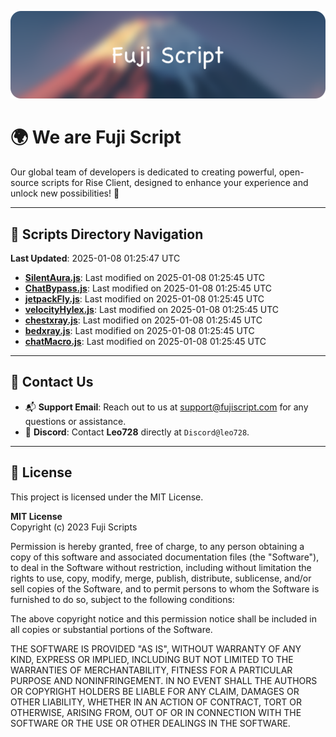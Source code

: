 ![Banner](.github/b.webp)

# 🌍 **We are Fuji Script**

Our global team of developers is dedicated to creating powerful, open-source scripts for Rise Client, designed to enhance your experience and unlock new possibilities! 🌟

---
<!-- SCRIPTS_NAVIGATION_START -->
## 📂 **Scripts Directory Navigation**

**Last Updated**: 2025-01-08 01:25:47 UTC

- **[SilentAura.js](scripts/SilentAura.js)**: Last modified on 2025-01-08 01:25:45 UTC
- **[ChatBypass.js](scripts/ChatBypass.js)**: Last modified on 2025-01-08 01:25:45 UTC
- **[jetpackFly.js](scripts/jetpackFly.js)**: Last modified on 2025-01-08 01:25:45 UTC
- **[velocityHylex.js](scripts/velocityHylex.js)**: Last modified on 2025-01-08 01:25:45 UTC
- **[chestxray.js](scripts/chestxray.js)**: Last modified on 2025-01-08 01:25:45 UTC
- **[bedxray.js](scripts/bedxray.js)**: Last modified on 2025-01-08 01:25:45 UTC
- **[chatMacro.js](scripts/chatMacro.js)**: Last modified on 2025-01-08 01:25:45 UTC

<!-- SCRIPTS_NAVIGATION_END -->

---

## 💬 **Contact Us**  
- 📬 **Support Email**: Reach out to us at [support@fujiscript.com](mailto:support@fujiscript.com) for any questions or assistance.  
- 💬 **Discord**: Contact **Leo728** directly at `Discord@leo728`.

---

## 📜 **License**

This project is licensed under the MIT License.  

**MIT License**  
Copyright (c) 2023 Fuji Scripts  

Permission is hereby granted, free of charge, to any person obtaining a copy of this software and associated documentation files (the "Software"), to deal in the Software without restriction, including without limitation the rights to use, copy, modify, merge, publish, distribute, sublicense, and/or sell copies of the Software, and to permit persons to whom the Software is furnished to do so, subject to the following conditions:  

The above copyright notice and this permission notice shall be included in all copies or substantial portions of the Software.  

THE SOFTWARE IS PROVIDED "AS IS", WITHOUT WARRANTY OF ANY KIND, EXPRESS OR IMPLIED, INCLUDING BUT NOT LIMITED TO THE WARRANTIES OF MERCHANTABILITY, FITNESS FOR A PARTICULAR PURPOSE AND NONINFRINGEMENT. IN NO EVENT SHALL THE AUTHORS OR COPYRIGHT HOLDERS BE LIABLE FOR ANY CLAIM, DAMAGES OR OTHER LIABILITY, WHETHER IN AN ACTION OF CONTRACT, TORT OR OTHERWISE, ARISING FROM, OUT OF OR IN CONNECTION WITH THE SOFTWARE OR THE USE OR OTHER DEALINGS IN THE SOFTWARE.  
